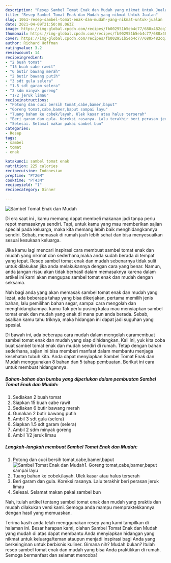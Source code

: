 ```yaml
---
description: "Resep Sambel Tomat Enak dan Mudah yang nikmat Untuk Jualan"
title: "Resep Sambel Tomat Enak dan Mudah yang nikmat Untuk Jualan"
slug: 1061-resep-sambel-tomat-enak-dan-mudah-yang-nikmat-untuk-jualan
date: 2021-04-09T21:50:08.063Z
image: https://img-global.cpcdn.com/recipes/fb002951b5eb4c77/680x482cq70/sambel-tomat-enak-dan-mudah-foto-resep-utama.jpg
thumbnail: https://img-global.cpcdn.com/recipes/fb002951b5eb4c77/680x482cq70/sambel-tomat-enak-dan-mudah-foto-resep-utama.jpg
cover: https://img-global.cpcdn.com/recipes/fb002951b5eb4c77/680x482cq70/sambel-tomat-enak-dan-mudah-foto-resep-utama.jpg
author: Richard Hoffman
ratingvalue: 3.2
reviewcount: 14
recipeingredient:
- "2 buah tomat"
- "15 buah cabe rawit"
- "6 butir bawang merah"
- "2 butir bawang putih"
- "3 sdt gula selera"
- "1.5 sdt garam selera"
- "2 sdm minyak goreng"
- "1/2 jeruk limau"
recipeinstructions:
- "Potong dan cuci bersih tomat,cabe,bamer,baput"
- "Goreng tomat,cabe,bamer,baput sampai layu"
- "Tuang bahan ke cobek/layah. Ulek kasar atau halus terserah"
- "Beri garam dan gula. Koreksi rasanya. Lalu terakhir beri perasan jeruk limau"
- "Selesai. Selamat makan pakai sambel bun"
categories:
- Resep
tags:
- sambel
- tomat
- enak

katakunci: sambel tomat enak 
nutrition: 225 calories
recipecuisine: Indonesian
preptime: "PT26M"
cooktime: "PT43M"
recipeyield: "1"
recipecategory: Dinner

---
```



![Sambel Tomat Enak dan Mudah](https://img-global.cpcdn.com/recipes/fb002951b5eb4c77/680x482cq70/sambel-tomat-enak-dan-mudah-foto-resep-utama.jpg)

Di era  saat ini , kamu memang dapat membeli makanan jadi tanpa perlu repot memasaknya sendiri. Tapi, untuk kamu yang mau memberikan sajian special pada keluarga, maka kita memang lebih baik menghidangkannya sendiri. Sebab, memasak di rumah jauh lebih sehat dan bisa menyesuaikan sesuai kesukaan keluarga.

Jika kamu lagi mencari inspirasi cara membuat sambel tomat enak dan mudah yang nikmat dan sederhana,maka anda sudah berada di tempat yang tepat. Resep sambel tomat enak dan mudah  sebenarnya tidak sulit untuk dilakukan jika anda melakukannya dengan cara yang benar. Namun, anda jangan risau akan tidak berhasil dalam memasaknya 
karena dalam artikel ini kami akan mengupas sambel tomat enak dan mudah dengan seksama.  



Nah bagi anda yang akan memasak sambel tomat enak dan mudah yang lezat, ada beberapa tahap yang bisa dikerjakan, pertama memilih jenis bahan, lalu pemilihan bahan segar, sampai cara mengolah dan menghidangkannya. kamu Tak perlu pusing kalau mau menyiapkan sambel tomat enak dan mudah yang enak di mana pun anda berada. Sebab, asalkan kamu  tahu triknya, maka hidangan ini dapat jadi suguhan yang spesial.

Di bawah ini, ada beberapa cara mudah dalam mengolah caramembuat sambel tomat enak dan mudah yang siap dihidangkan. Kali ini, yuk kita coba buat sambel tomat enak dan mudah sendiri di rumah. Tetap dengan bahan sederhana, sajian ini bisa memberi manfaat dalam membantu menjaga kesehatan tubuh kita. Anda dapat menyiapkan Sambel Tomat Enak dan Mudah menggunakan 8 bahan dan 5 tahap pembuatan. Berikut ini cara untuk membuat hidangannya.

<!--inarticleads1-->

##### Bahan-bahan dan bumbu yang diperlukan dalam pembuatan Sambel Tomat Enak dan Mudah:

1. Sediakan 2 buah tomat
1. Siapkan 15 buah cabe rawit
1. Sediakan 6 butir bawang merah
1. Gunakan 2 butir bawang putih
1. Ambil 3 sdt gula (selera)
1. Siapkan 1.5 sdt garam (selera)
1. Ambil 2 sdm minyak goreng
1. Ambil 1/2 jeruk limau




<!--inarticleads2-->

##### Langkah-langkah membuat Sambel Tomat Enak dan Mudah:

1. Potong dan cuci bersih tomat,cabe,bamer,baput
<img src="https://img-global.cpcdn.com/steps/ef73f38ce47d9035/160x128cq70/sambel-tomat-enak-dan-mudah-langkah-memasak-1-foto.jpg" alt="Sambel Tomat Enak dan Mudah">1. Goreng tomat,cabe,bamer,baput sampai layu
1. Tuang bahan ke cobek/layah. Ulek kasar atau halus terserah
1. Beri garam dan gula. Koreksi rasanya. Lalu terakhir beri perasan jeruk limau
1. Selesai. Selamat makan pakai sambel bun




Nah, itulah artikel tentang  sambel tomat enak dan mudah  yang praktis dan mudah dilakukan versi kami. Semoga anda mampu mempraktekkannya dengan hasil yang memuaskan. 

Terima kasih anda telah menggunakan resep yang kami tampilkan di halaman ini. Besar harapan kami, olahan  Sambel Tomat Enak dan Mudah yang mudah di atas dapat membantu Anda menyiapkan hidangan yang nikmat untuk keluarga/teman ataupun menjadi inspirasi bagi Anda yang berkeinginan untuk berbisnis kuliner. Gimana nih? Mudah bukan? Itulah resep sambel tomat enak dan mudah yang bisa Anda praktikkan di rumah. Semoga bermanfaat dan selamat mencoba!

